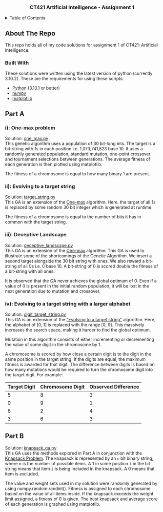 <div id="top"></div>
<h3 align="center">CT421 Artificial Intelligence - Assignment 1</h3>

<!-- TABLE OF CONTENTS -->
<details>
  <summary>Table of Contents</summary>
  <ol>
    <li>
      <a href="#about-the-repo">About The Repo</a>
      <ul>
        <li><a href="#built-with">Built With</a></li>
      </ul>
    </li>
    <li>
      <a href="#part-a">Part A</a>
      <ul>
        <li><a href="#i-one-max-problem">i): One-max problem</a></li>
        <li><a href="#ii-evolving-to-a-target-string">ii): Evolving to a target string</a></li>
        <li><a href="#iii-deceptive-landscape">iii): Deceptive Landscape</a></li>
        <li><a href="#iv-evolving-to-a-target-string-with-a-larger-alphabet">iv): Evolving to a target string with a larger alphabet</a></li>
      </ul>
    </li>
    <li>
      <a href="#part-b">Part B</a>
    </li>
  </ol>
</details>

<!-- ABOUT THE REPO -->
## About The Repo
This repo holds all of my code solutions for assignment 1 of CT421: Artificial Intelligence.

<!-- BUILT WITH -->
### Built With
These solutions were written using the latest version of python (currently 3.10.2).
These are the requirements for using these scripts:
* [Python](https://www.python.org/downloads/) (3.10.1 or better)
* [numpy](https://numpy.org/)
* [matplotlib](https://matplotlib.org/)

<!-- PART A -->
## Part A

<!-- I: ONE-MAX PROBLEM -->
### i): One-max problem
Solution: [one_max.py](./one_max.py)<br>
This genetic algorithm uses a population of 30 bit-long ints. The target is
a bit-string with 1s in each position i.e. 1,073,741,823 base 10.
It uses a randomly generated population, standard mutation, one-point crossover
and tournament selections between generations. The average fitness of each
generation is then plotted using matplotlib.

The fitness of a chromosome is equal to how many binary 1 are present.

<!-- II: EVOLVING TO A TARGET STRING -->
### ii): Evolving to a target string
Solution: [target_string.py](./target_string.py)<br>
This GA is an extension of the [One-max](#i-one-max-problem) algorithm. Here,
the target of all 1s is replaced by some random 30 bit integer which is
generated at runtime.

The fitness of a chromosome is equal to the number of bits it has in common
with the target string.

<!-- III: DECEPTIVE LANDSCAPE -->
### iii): Deceptive Landscape
Solution: [deceptive_landscape.py](./deceptive_landscape.py)<br>
This GA is an extension of the [One-max](#i-one-max-problem) algorithm. This GA
is used to illustrate some of the shortcomings of the Genetic Algorithm. We
insert a second target alongside the 30 bit string with ones. We also reward a
bit-string of all 0s i.e. 0 base 10. A bit-string of 0 is scored double the
fitness of a bit-string with all ones.

It is observed that the GA never achieves the global optimum of 0. Even if a
value of 0 is present in the initial random population, it will be lost in
the next generation due to mutation and crossover.

<!-- IV: EVOLVING TO A TARGET STRING WITH A LARGER ALPHABET -->
### iv): Evolving to a target string with a larger alphabet
Solution: [digit_target_string.py](./digit_target_string.py)<br>
This GA is an extension of the ["Evolving to a target string"](#ii-evolving-to-a-target-string)
algorithm. Here, the alphabet of [0, 1] is replaced with the range [0, 9]. This
massively increases the search space, making it harder to find the global
optimum.

Mutation in this algorithm consists of either incrementing or decrementing
the value of some digit in the chromosome by 1.

A chromosome is scored by how close a certain digit is to the digit in the
same position in the target string. If the digits are equal, the maximum
fitness is awarded for that digit. The difference between digits is based on
how many mutations would be required to turn the chromosome digit into the
target digit. For example:

|Target Digit|Chromosome Digit|Observed Difference|
|------------|----------------|-------------------|
|5|8|3|
|0|9|1|
|8|2|4|
|3|6|3|

<!-- PART B -->
## Part B
Solution: [knapsack_ga.py](./knapsack_ga.py)<br>
This GA uses the methods explored in Part A in conjunction with the
[Knapsack Problem](https://en.wikipedia.org/wiki/Knapsack_problem#:~:text=The%20knapsack%20problem%20is%20a,is%20as%20large%20as%20possible.).
The knapsack is represented by an ```n``` bit binary string, where n is the number
of possible items. A 1 in some position ```i``` in the bit string means that item ```i```
is being included in the knapsack. A 0 means that item is excluded.

The value and weight sets used in my solution were randomly generated by using
numpy.random.randint().
Fitness is assigned to each chromosome based on the value of all items inside.
If the knapsack exceeds the weight limit assigned, a fitness of 0 is given.
The best knapsack and average score of each generation is graphed using
matplotlib.
